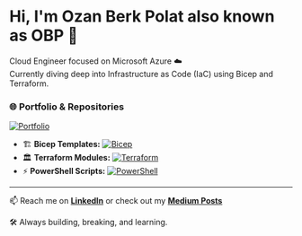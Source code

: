 # Hi, I'm Ozan Berk Polat also known as OBP 👋

Cloud Engineer focused on Microsoft Azure ☁️  
Currently diving deep into Infrastructure as Code (IaC) using Bicep and Terraform.

### 🌐 Portfolio & Repositories
[![Portfolio](https://img.shields.io/badge/🌟-My_Portfolio-blue?style=for-the-badge)](https://ozanberkpolat.github.io)

- 🏗️ **Bicep Templates:** [![Bicep](https://img.shields.io/badge/Bicep-4D77FF?style=for-the-badge&logo=microsoft&logoColor=white)](https://github.com/ozanberkpolat/Bicep)  
- 🏛️ **Terraform Modules:** [![Terraform](https://img.shields.io/badge/Terraform-623CE4?style=for-the-badge&logo=terraform&logoColor=white)](https://github.com/ozanberkpolat)  
- ⚡ **PowerShell Scripts:** [![PowerShell](https://img.shields.io/badge/PowerShell-012456?style=for-the-badge&logo=powershell&logoColor=white)](https://github.com/ozanberkpolat)


---

📫 Reach me on [**LinkedIn**](https://www.linkedin.com/in/ozan-berk-polat/) or check out my [**Medium Posts**](https://medium.com/@ozanberkpolat)  

🛠️ Always building, breaking, and learning.
